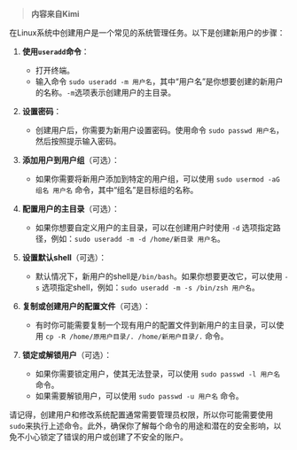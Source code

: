> **内容来自Kimi**

在Linux系统中创建用户是一个常见的系统管理任务。以下是创建新用户的步骤：

1. **使用`useradd`命令**：
   - 打开终端。
   - 输入命令 `sudo useradd -m 用户名`，其中“用户名”是你想要创建的新用户的名称。`-m`选项表示创建用户的主目录。

2. **设置密码**：
   - 创建用户后，你需要为新用户设置密码。使用命令 `sudo passwd 用户名`，然后按照提示输入密码。

3. **添加用户到用户组**（可选）：
   - 如果你需要将新用户添加到特定的用户组，可以使用 `sudo usermod -aG 组名 用户名` 命令，其中“组名”是目标组的名称。

4. **配置用户的主目录**（可选）：
   - 如果你想要自定义用户的主目录，可以在创建用户时使用 `-d` 选项指定路径，例如：`sudo useradd -m -d /home/新目录 用户名`。

5. **设置默认shell**（可选）：
   - 默认情况下，新用户的shell是`/bin/bash`。如果你想要更改它，可以使用 `-s` 选项指定shell，例如：`sudo useradd -m -s /bin/zsh 用户名`。

6. **复制或创建用户的配置文件**（可选）：
   - 有时你可能需要复制一个现有用户的配置文件到新用户的主目录，可以使用 `cp -R /home/原用户目录/. /home/新用户目录/.` 命令。

7. **锁定或解锁用户**（可选）：
   - 如果你需要锁定用户，使其无法登录，可以使用 `sudo passwd -l 用户名` 命令。
   - 如果需要解锁用户，可以使用 `sudo passwd -u 用户名` 命令。

请记得，创建用户和修改系统配置通常需要管理员权限，所以你可能需要使用`sudo`来执行上述命令。此外，确保你了解每个命令的用途和潜在的安全影响，以免不小心锁定了错误的用户或创建了不安全的账户。
